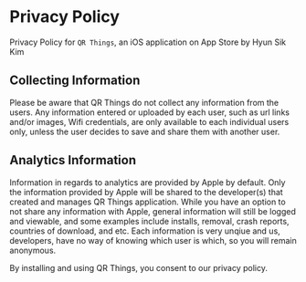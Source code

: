 # Privacy Policy
Privacy Policy for `QR Things`, an iOS application on App Store by Hyun Sik Kim

## Collecting Information
Please be aware that QR Things do not collect any information from the users. 
Any information entered or uploaded by each user, such as url links and/or images, Wifi credentials, are only available to each individual users only, unless the user decides to save and share them with another user.

## Analytics Information
Information in regards to analytics are provided by Apple by default. Only the information provided by Apple will be shared to the developer(s) that created and manages QR Things application.
While you have an option to not share any information with Apple, general information will still be logged and viewable, and some examples include installs, removal, crash reports, countries of download, and etc. 
Each information is very unqiue and us, developers, have no way of knowing which user is which, so you will remain anonymous. 

By installing and using QR Things, you consent to our privacy policy. 
